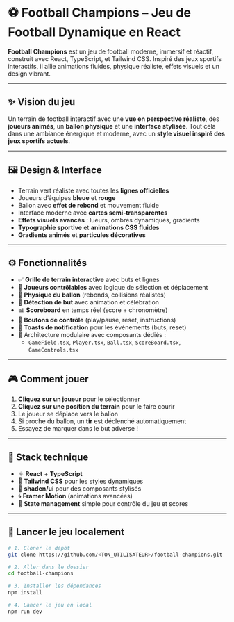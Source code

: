 # ⚽ Football Champions – Jeu de Football Dynamique en React

**Football Champions** est un jeu de football moderne, immersif et réactif, construit avec React, TypeScript, et Tailwind CSS. Inspiré des jeux sportifs interactifs, il allie animations fluides, physique réaliste, effets visuels et un design vibrant.

---

## ✨ Vision du jeu

Un terrain de football interactif avec une **vue en perspective réaliste**, des **joueurs animés**, un **ballon physique** et une **interface stylisée**. Tout cela dans une ambiance énergique et moderne, avec un **style visuel inspiré des jeux sportifs actuels**.

---

## 🖼️ Design & Interface

- Terrain vert réaliste avec toutes les **lignes officielles**
- Joueurs d’équipes **bleue** et **rouge**
- Ballon avec **effet de rebond** et mouvement fluide
- Interface moderne avec **cartes semi-transparentes**
- **Effets visuels avancés** : lueurs, ombres dynamiques, gradients
- **Typographie sportive** et **animations CSS fluides**
- **Gradients animés** et **particules décoratives**

---

## ⚙️ Fonctionnalités

- ✅ **Grille de terrain interactive** avec buts et lignes
- 🧍 **Joueurs contrôlables** avec logique de sélection et déplacement
- 🏐 **Physique du ballon** (rebonds, collisions réalistes)
- 🥅 **Détection de but** avec animation et célébration
- 📊 **Scoreboard** en temps réel (score + chronomètre)
- 🔁 **Boutons de contrôle** (play/pause, reset, instructions)
- 🔔 **Toasts de notification** pour les événements (buts, reset)
- 🧩 Architecture modulaire avec composants dédiés :
  - `GameField.tsx`, `Player.tsx`, `Ball.tsx`, `ScoreBoard.tsx`, `GameControls.tsx`

---

## 🎮 Comment jouer

1. **Cliquez sur un joueur** pour le sélectionner
2. **Cliquez sur une position du terrain** pour le faire courir
3. Le joueur se déplace vers le ballon
4. Si proche du ballon, un **tir** est déclenché automatiquement
5. Essayez de marquer dans le but adverse !

---

## 🧰 Stack technique

- ⚛️ **React** + **TypeScript**
- 💨 **Tailwind CSS** pour les styles dynamiques
- 🎨 **shadcn/ui** pour des composants stylisés
- 🌀 **Framer Motion** (animations avancées)
- 🧠 **State management** simple pour contrôle du jeu et scores

---

## 🚀 Lancer le jeu localement

```bash
# 1. Cloner le dépôt
git clone https://github.com/<TON_UTILISATEUR>/football-champions.git

# 2. Aller dans le dossier
cd football-champions

# 3. Installer les dépendances
npm install

# 4. Lancer le jeu en local
npm run dev
